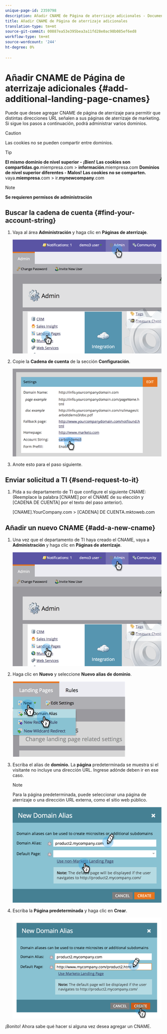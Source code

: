 ```yaml
---
unique-page-id: 2359798
description: Añadir CNAME de Página de aterrizaje adicionales - Documentos de marketing - Documentación del producto
title: Añadir CNAME de Página de aterrizaje adicionales
translation-type: tm+mt
source-git-commit: 00887ea53e395bea3a11fd28e0ac98b085ef6ed8
workflow-type: tm+mt
source-wordcount: '244'
ht-degree: 0%

---
```



# Añadir CNAME de Página de aterrizaje adicionales {#add-additional-landing-page-cnames}

Puede que desee agregar CNAME de página de aterrizaje para permitir que distintas direcciones URL señalen a sus páginas de aterrizaje de marketing. Si sigue los pasos a continuación, podrá administrar varios dominios.

>[!CAUTION]
>
>Las cookies no se pueden compartir entre dominios.

>[!TIP]
>
>**El mismo dominio de nivel superior - ¡Bien! Las cookies son compartidas.go**.miempresa.com > **información**.miempresa.com **Dominios de nivel superior diferentes - Malos! Las cookies no se comparten.**
>vaya.**miempresa**.com > ir.**mynewcompany**.com

>[!NOTE]
>
>**Se requieren permisos de administración**

## Buscar la cadena de cuenta {#find-your-account-string}

1. Vaya al área **Administración** y haga clic en **Páginas de aterrizaje**.

   ![](assets/image2014-9-16-15-3a19-3a54.png)

1. Copie la **Cadena de cuenta** de la sección **Configuración**.

   ![](assets/image2014-9-16-15-3a20-3a2.png)

1. Anote esto para el paso siguiente.

## Enviar solicitud a TI {#send-request-to-it}

1. Pida a su departamento de TI que configure el siguiente CNAME: (Reemplace la palabra [CNAME] por el CNAME de su elección y [CADENA DE CUENTA] por el texto del paso anterior).

   [CNAME].YourCompany.com >  [CADENA] DE CUENTA.mktoweb.com

## Añadir un nuevo CNAME {#add-a-new-cname}

1. Una vez que el departamento de TI haya creado el CNAME, vaya a **Administración** y haga clic en **Páginas de aterrizaje**.

   ![](assets/image2014-9-16-15-3a20-3a20.png)

1. Haga clic en **Nuevo** y seleccione **Nuevo alias de dominio**.

   ![](assets/image2014-9-16-15-3a20-3a28.png)

1. Escriba el alias de **dominio.** La  **página** predeterminada se muestra si el visitante no incluye una dirección URL. Ingrese adónde deben ir en ese caso.

   >[!NOTE]
   >
   >Para la página predeterminada, puede seleccionar una página de aterrizaje o una dirección URL externa, como el sitio web público.

   ![](assets/image2014-9-16-15-3a20-3a36.png)

1. Escriba la **Página predeterminada** y haga clic en **Crear**.

   ![](assets/image2014-9-16-15-3a20-3a43.png)

¡Bonito! Ahora sabe qué hacer si alguna vez desea agregar un CNAME.

